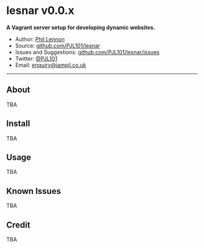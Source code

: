 # lesnar v0.0.x

**A Vagrant server setup for developing dynamic websites.**

* Author: [Phil Lennon](http://iampjl.co.uk)
* Source: [github.com/PJL101/lesnar](http://github.com/PJL101/lesnar)
* Issues and Suggestions: [github.com/PJL101/lesnar/issues](http://github.com/PJL101/lesnar/issues)
* Twitter: [@PJL101](http://twitter.com/pjl101)
* Email: [enquiry@iampjl.co.uk](mailto:enquiry@iampjl.co.uk)

***

## About

TBA

## Install

TBA

## Usage

TBA

## Known Issues

TBA

## Credit

TBA
